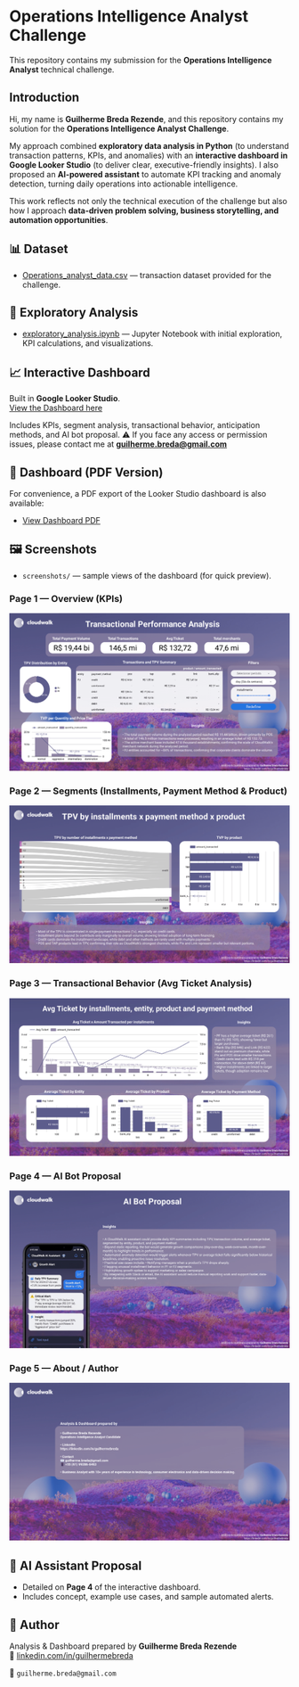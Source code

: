 # Operations Intelligence Analyst Challenge

This repository contains my submission for the **Operations Intelligence Analyst** technical challenge.

## Introduction

Hi, my name is **Guilherme Breda Rezende**, and this repository contains my solution for the **Operations Intelligence Analyst Challenge**.  

My approach combined **exploratory data analysis in Python** (to understand transaction patterns, KPIs, and anomalies) with an **interactive dashboard in Google Looker Studio** (to deliver clear, executive-friendly insights). I also proposed an **AI-powered assistant** to automate KPI tracking and anomaly detection, turning daily operations into actionable intelligence.  

This work reflects not only the technical execution of the challenge but also how I approach **data-driven problem solving, business storytelling, and automation opportunities**.

## 📊 Dataset
- [Operations_analyst_data.csv](Operations_analyst_data.csv) — transaction dataset provided for the challenge.

## 📓 Exploratory Analysis
- [exploratory_analysis.ipynb](exploratory_analysis.ipynb) — Jupyter Notebook with initial exploration, KPI calculations, and visualizations.

## 📈 Interactive Dashboard
Built in **Google Looker Studio**.  
[View the Dashboard here](https://lookerstudio.google.com/reporting/7324f2fd-ef5b-4bee-a209-89c83a980bcd)  

Includes KPIs, segment analysis, transactional behavior, anticipation methods, and AI bot proposal.
⚠️ If you face any access or permission issues, please contact me at **guilherme.breda@gmail.com**

## 📄 Dashboard (PDF Version)

For convenience, a PDF export of the Looker Studio dashboard is also available:

- [View Dashboard PDF](Ops_Intelligence_Transactions.pdf)

## 🖼️ Screenshots
- `screenshots/` — sample views of the dashboard (for quick preview).

### Page 1 — Overview (KPIs)
![Page 1 — Overview](screenshots/Ops_Intelligence_Transactions_page1.png)

### Page 2 — Segments (Installments, Payment Method & Product)
![Page 2 — Segments (Installments, Payment Method & Product)](screenshots/Ops_Intelligence_Transactions_page2.png)

### Page 3 — Transactional Behavior (Avg Ticket Analysis)
![Page 3 — Transactional Behavior](screenshots/Ops_Intelligence_Transactions_page3.png)

### Page 4 — AI Bot Proposal
![Page 4 —  AI Bot Proposal](screenshots/Ops_Intelligence_Transactions_page4.png)

### Page 5 — About / Author
![Page 5 — About / Author](screenshots/Ops_Intelligence_Transactions_page5.png)

## 🤖 AI Assistant Proposal
- Detailed on **Page 4** of the interactive dashboard.
- Includes concept, example use cases, and sample automated alerts.

## 📌 Author
Analysis & Dashboard prepared by **Guilherme Breda Rezende**  
🔗 [linkedin.com/in/guilhermebreda](https://www.linkedin.com/in/guilhermebreda)

📧 `guilherme.breda@gmail.com`
